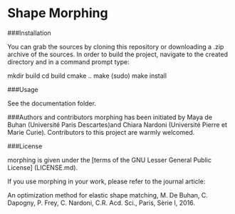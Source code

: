 # Shape Morphing

###Installation

You can grab the sources by cloning this repository or downloading a .zip archive of the sources. In order to build the project, navigate to the created directory and in a command prompt type:

mkdir build
cd build
cmake ..
make
(sudo) make install


###Usage

See the documentation folder. 

###Authors and contributors
morphing has been initiated by Maya de Buhan (Université Paris Descartes)and Chiara Nardoni (Université Pierre et Marie Curie).
Contributors to this project are warmly welcomed.

###License

morphing is given under the [terms of the GNU Lesser General Public License] (LICENSE.md).

If you use morphing in your work, please refer to the journal article: 

An optimization method for elastic shape matching, M. De Buhan, C. Dapogny, P. Frey, C. Nardoni, C.R. Acd. Sci., Paris, Sèrie I, 2016.
